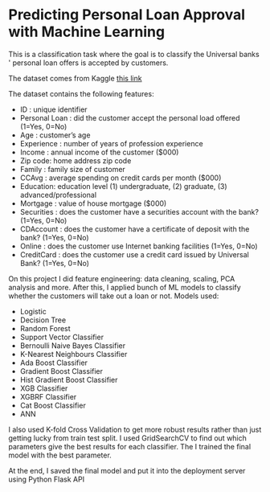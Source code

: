 # Predicting Personal Loan Approval with Machine Learning 

This is  a classification task where the goal is to classify the Universal banks ' personal loan offers is accepted by customers.

The dataset comes from Kaggle [this link](https://www.kaggle.com/datasets/sriharipramod/bank-loan-classification/data)

The dataset contains the following features:
- ID : unique identifier
- Personal Loan : did the customer accept the personal load offered (1=Yes, 0=No)
- Age : customer’s age
- Experience : number of years of profession experience
- Income : annual income of the customer ($000)
- Zip code: home address zip code
- Family : family size of customer
- CCAvg : average spending on credit cards per month ($000)
- Education: education level (1) undergraduate, (2) graduate, (3) advanced/professional
- Mortgage : value of house mortgage ($000)
- Securities : does the customer have a securities account with the bank? (1=Yes, 0=No)
- CDAccount : does the customer have a certificate of deposit with the bank? (1=Yes, 0=No)
- Online : does the customer use Internet banking facilities (1=Yes, 0=No)
- CreditCard : does the customer use a credit card issued by Universal Bank? (1=Yes, 0=No)

On this project I did feature engineering: data cleaning, scaling, PCA analysis  and more.
After this, I applied bunch of ML models to classify  whether the customers will take out a loan or not. Models used:
- Logistic
- Decision Tree
- Random Forest
- Support Vector Classifier
- Bernoulli Naive Bayes Classifier
- K-Nearest Neighbours Classifier
- Ada Boost Classifier
- Gradient Boost Classifier
- Hist Gradient Boost Classifier
- XGB Classifier
- XGBRF Classifier
- Cat Boost Classifier
- ANN

I also used K-fold Cross Validation to get more robust results rather than just getting lucky from train test split.
I used GridSearchCV to find out which parameters give the best results for each classifier. The I trained the final model with the 
best parameter.

At the end, I saved the final model and put it into the deployment server using Python Flask API
